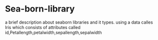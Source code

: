 # Sea-born-library
a brief description about seaborn libraries and it types.
using a data calles Iris
which consists of attributes called id,Petallength,petalwidth,sepallength,sepalwidth
